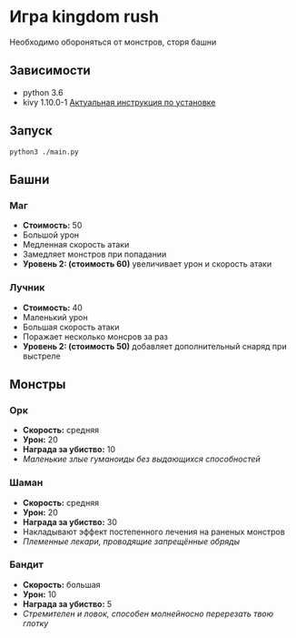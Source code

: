# Игра kingdom rush
Необходимо обороняться от монстров, сторя башни

## Зависимости
- python 3.6
- kivy 1.10.0-1 [Актуальная инструкция по установке](https://kivy.org/#download)


## Запуск
`python3 ./main.py`

## Башни
### Маг
- **Стоимость:** 50
- Большой урон
- Медленная скорость атаки
- Замедляет монстров при попадании
- **Уровень 2: (стоимость 60)** увеличивает урон и скорость атаки

### Лучник
- **Стоимость:** 40
- Маленький урон
- Большая скорость атаки
- Поражает несколько монсров за раз
- **Уровень 2: (стоимость 50)** добавляет дополнительный снаряд при выстреле

## Монстры
### Орк
- **Скорость:** средняя
- **Урон:** 20
- **Награда за убиство:** 10
- _Маленькие злые гуманоиды без выдающихся способностей_

### Шаман
- **Скорость:** средняя
- **Урон:** 20
- **Награда за убиство:** 30
- Накладывают эффект постепенного лечения на раненых монстров
- _Племенные лекари, проводящие запрещённые обряды_

### Бандит
- **Скорость:** большая
- **Урон:** 10
- **Награда за убиство:** 5
- _Стремителен и ловок, способен молнейносно перерезать твою глотку_
